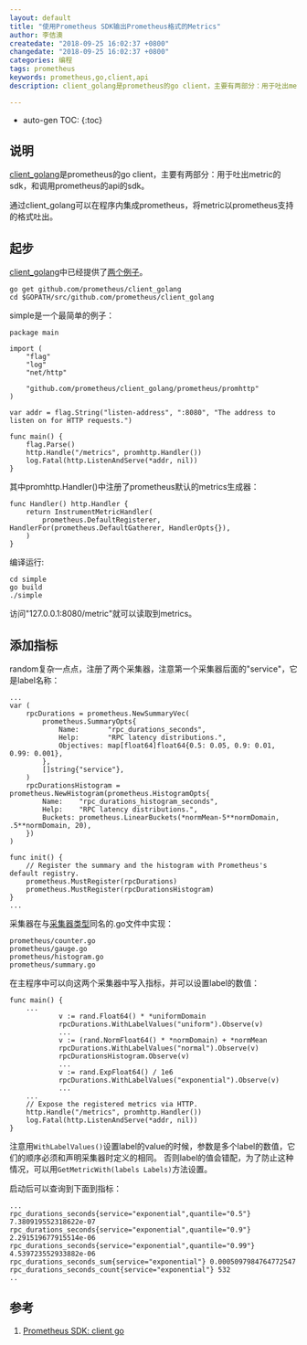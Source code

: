 ```yaml
---
layout: default
title: "使用Prometheus SDK输出Prometheus格式的Metrics"
author: 李佶澳
createdate: "2018-09-25 16:02:37 +0800"
changedate: "2018-09-25 16:02:37 +0800"
categories: 编程
tags: prometheus
keywords: prometheus,go,client,api
description: client_golang是prometheus的go client，主要有两部分：用于吐出metrics的sdk，和调用prometheus的api的sdk。应用程序可以直接使用Prometheus sdk输出Prometheus格式的Metrics

---
```


* auto-gen TOC:
{:toc}

## 说明

[client_golang][1]是prometheus的go client，主要有两部分：用于吐出metric的sdk，和调用prometheus的api的sdk。

通过client_golang可以在程序内集成prometheus，将metric以prometheus支持的格式吐出。

## 起步

[client_golang][1]中已经提供了[两个例子](https://github.com/prometheus/client_golang/tree/master/examples)。

	go get github.com/prometheus/client_golang
	cd $GOPATH/src/github.com/prometheus/client_golang

simple是一个最简单的例子：

	package main
	
	import (
		"flag"
		"log"
		"net/http"
		
		"github.com/prometheus/client_golang/prometheus/promhttp"
	)
	
	var addr = flag.String("listen-address", ":8080", "The address to listen on for HTTP requests.")
	
	func main() {
		flag.Parse()
		http.Handle("/metrics", promhttp.Handler())
		log.Fatal(http.ListenAndServe(*addr, nil))
	}

其中promhttp.Handler()中注册了prometheus默认的metrics生成器：

	func Handler() http.Handler {
		return InstrumentMetricHandler(
			prometheus.DefaultRegisterer, HandlerFor(prometheus.DefaultGatherer, HandlerOpts{}),
		)
	}

编译运行:

	cd simple
	go build
	./simple

访问"127.0.0.1:8080/metric"就可以读取到metrics。

## 添加指标

random复杂一点点，注册了两个采集器，注意第一个采集器后面的"service"，它是label名称：

	...
	var (
		rpcDurations = prometheus.NewSummaryVec(
			prometheus.SummaryOpts{
				Name:       "rpc_durations_seconds",
				Help:       "RPC latency distributions.",
				Objectives: map[float64]float64{0.5: 0.05, 0.9: 0.01, 0.99: 0.001},
			},
			[]string{"service"},
		)
		rpcDurationsHistogram = prometheus.NewHistogram(prometheus.HistogramOpts{
			Name:    "rpc_durations_histogram_seconds",
			Help:    "RPC latency distributions.",
			Buckets: prometheus.LinearBuckets(*normMean-5**normDomain, .5**normDomain, 20),
		})
	)
	
	func init() {
		// Register the summary and the histogram with Prometheus's default registry.
		prometheus.MustRegister(rpcDurations)
		prometheus.MustRegister(rpcDurationsHistogram)
	}
	...

采集器在与[采集器类型](https://www.lijiaocn.com/%E9%A1%B9%E7%9B%AE/2018/08/03/prometheus-usage.html#metric%E7%B1%BB%E5%9E%8B)同名的.go文件中实现：

	prometheus/counter.go
	prometheus/gauge.go
	prometheus/histogram.go
	prometheus/summary.go

在主程序中可以向这两个采集器中写入指标，并可以设置label的数值：
	
	func main() {
		...
				v := rand.Float64() * *uniformDomain
				rpcDurations.WithLabelValues("uniform").Observe(v)
				...
				v := (rand.NormFloat64() * *normDomain) + *normMean
				rpcDurations.WithLabelValues("normal").Observe(v)
				rpcDurationsHistogram.Observe(v)
				...
				v := rand.ExpFloat64() / 1e6
				rpcDurations.WithLabelValues("exponential").Observe(v)
				...
		...
		// Expose the registered metrics via HTTP.
		http.Handle("/metrics", promhttp.Handler())
		log.Fatal(http.ListenAndServe(*addr, nil))
	}

注意用`WithLabelValues()`设置label的value的时候，参数是多个label的数值，它们的顺序必须和声明采集器时定义的相同。
否则label的值会错配，为了防止这种情况，可以用`GetMetricWith(labels Labels)`方法设置。

启动后可以查询到下面到指标：

	...
	rpc_durations_seconds{service="exponential",quantile="0.5"} 7.380919552318622e-07
	rpc_durations_seconds{service="exponential",quantile="0.9"} 2.291519677915514e-06
	rpc_durations_seconds{service="exponential",quantile="0.99"} 4.539723552933882e-06
	rpc_durations_seconds_sum{service="exponential"} 0.0005097984764772547
	rpc_durations_seconds_count{service="exponential"} 532
	..

## 参考

1. [Prometheus SDK: client go][1]

[1]: https://github.com/prometheus/client_golang "Prometheus SDK: client go"
